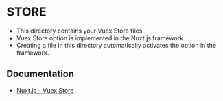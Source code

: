 # STORE

* This directory contains your Vuex Store files.
* Vuex Store option is implemented in the Nuxt.js framework.
* Creating a file in this directory automatically activates the option in the framework.

## Documentation
* [Nuxt.js - Vuex Store](https://nuxtjs.org/guide/vuex-store)
